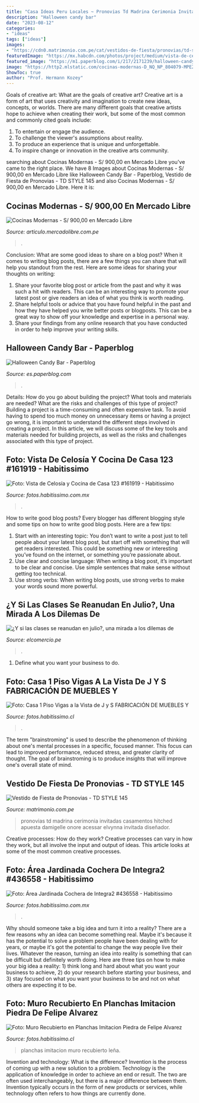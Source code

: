 ```yaml
---
title: "Casa Ideas Peru Locales ~ Pronovias Td Madrina Cerimonia Invitadas Casamentos Hitched Apuesta Damigelle Onore Acessar Elvynna Invitada Diseñador"
description: "Halloween candy bar"
date: "2023-08-12"
categories:
- "ideas"
tags: ["ideas"]
images:
- "https://cdn0.matrimonio.com.pe/cat/vestidos-de-fiesta/pronovias/td-style-145--mfvo231527.jpg"
featuredImage: "https://mx.habcdn.com/photos/project/medium/vista-de-celosia-y-cocina-161919.jpg"
featured_image: "https://m1.paperblog.com/i/217/2171239/halloween-candy-bar-L-RtUrx2.jpeg"
image: "https://http2.mlstatic.com/cocinas-modernas-D_NQ_NP_804079-MPE29181441125_012019-F.jpg"
ShowToc: true
author: "Prof. Hermann Kozey"
---
```



Goals of creative art: What are the goals of creative art?
Creative art is a form of art that uses creativity and imagination to create new ideas, concepts, or worlds. There are many different goals that creative artists hope to achieve when creating their work, but some of the most common and commonly cited goals include: 
1. To entertain or engage the audience.
2. To challenge the viewer's assumptions about reality.
3. To produce an experience that is unique and unforgettable.
4. To inspire change or innovation in the creative arts community.

	

		
searching about Cocinas Modernas - S/ 900,00 en Mercado Libre you've came to the right place. We have 8 Images about Cocinas Modernas - S/ 900,00 en Mercado Libre like Halloween Candy Bar - Paperblog, Vestido de Fiesta de Pronovias - TD STYLE 145 and also Cocinas Modernas - S/ 900,00 en Mercado Libre. Here it is:
		
    
## Cocinas Modernas - S/ 900,00 En Mercado Libre

<img loading=lazy src="https://http2.mlstatic.com/cocinas-modernas-D_NQ_NP_804079-MPE29181441125_012019-F.jpg" onerror="this.onerror=null;this.src='https://tse3.mm.bing.net/th?id=OIP.J4wHuF4ovptWuR8XJtScTQHaLF&amp;pid=15.1';" alt="Cocinas Modernas - S/ 900,00 en Mercado Libre">

_Source: articulo.mercadolibre.com.pe_

>. 

	

Conclusion: What are some good ideas to share on a blog post?
When it comes to writing blog posts, there are a few things you can share that will help you standout from the rest. Here are some ideas for sharing your thoughts on writing:
1. Share your favorite blog post or article from the past and why it was such a hit with readers. This can be an interesting way to promote your latest post or give readers an idea of what you think is worth reading. 
2. Share helpful tools or advice that you have found helpful in the past and how they have helped you write better posts or blogposts. This can be a great way to show off your knowledge and expertise in a personal way. 
3. Share your findings from any online research that you have conducted in order to help improve your writing skills.

    
## Halloween Candy Bar - Paperblog

<img loading=lazy src="https://m1.paperblog.com/i/217/2171239/halloween-candy-bar-L-RtUrx2.jpeg" onerror="this.onerror=null;this.src='https://tse3.mm.bing.net/th?id=OIP.nekpin5dXKPSEEh7bH-IBQHaFS&amp;pid=15.1';" alt="Halloween Candy Bar - Paperblog">

_Source: es.paperblog.com_

>. 

	

Details: How do you go about building the project? What tools and materials are needed? What are the risks and challenges of this type of project?
Building a project is a time-consuming and often expensive task. To avoid having to spend too much money on unnecessary items or having a project go wrong, it is important to understand the different steps involved in creating a project. In this article, we will discuss some of the key tools and materials needed for building projects, as well as the risks and challenges associated with this type of project.

    
## Foto: Vista De Celosía Y Cocina De Casa 123 #161919 - Habitissimo

<img loading=lazy src="https://mx.habcdn.com/photos/project/medium/vista-de-celosia-y-cocina-161919.jpg" onerror="this.onerror=null;this.src='https://tse4.mm.bing.net/th?id=OIP.EQ5dpDjNB2H4LXB1rz5CdQHaFj&amp;pid=15.1';" alt="Foto: Vista de Celosía y Cocina de Casa 123 #161919 - Habitissimo">

_Source: fotos.habitissimo.com.mx_

>. 

	

How to write good blog posts?
Every blogger has different blogging style and some tips on how to write good blog posts. Here are a few tips: 
1. Start with an interesting topic: You don’t want to write a post just to tell people about your latest blog post, but start off with something that will get readers interested. This could be something new or interesting you’ve found on the internet, or something you’re passionate about. 
2. Use clear and concise language: When writing a blog post, it’s important to be clear and concise. Use simple sentences that make sense without getting too technical. 
3. Use strong verbs: When writing blog posts, use strong verbs to make your words sound more powerful.

    
## ¿Y Si Las Clases Se Reanudan En Julio?, Una Mirada A Los Dilemas De

<img loading=lazy src="https://elcomercio.pe/resizer/HCNlq5HCxzupVhJbD0WCbYo6imw=/980x528/smart/filters:format(jpeg):quality(75)/arc-anglerfish-arc2-prod-elcomercio.s3.amazonaws.com/public/SRRKYLZAXNEQRKNW5DFYYVGFQE.jpg" onerror="this.onerror=null;this.src='https://tse3.mm.bing.net/th?id=OIP.q1xaGQQb1jrTvEFdIaTNBAHaD_&amp;pid=15.1';" alt="¿Y si las clases se reanudan en julio?, una mirada a los dilemas de">

_Source: elcomercio.pe_

>. 

	

1. Define what you want your business to do.

    
## Foto: Casa 1 Piso Vigas A La Vista De J Y S FABRICACIÓN DE MUEBLES Y

<img loading=lazy src="https://cl.habcdn.com/photos/project/medium/casa-1-piso-vigas-a-la-vista-270252.jpg" onerror="this.onerror=null;this.src='https://tse4.mm.bing.net/th?id=OIP.qULBwl1xplhg0-1aRwiLfQHaFj&amp;pid=15.1';" alt="Foto: Casa 1 Piso Vigas a la Vista de J y S FABRICACIÓN DE MUEBLES Y">

_Source: fotos.habitissimo.cl_

>. 

	

The term "brainstroming" is used to describe the phenomenon of thinking about one's mental processes in a specific, focused manner. This focus can lead to improved performance, reduced stress, and greater clarity of thought. The goal of brainstroming is to produce insights that will improve one's overall state of mind.

    
## Vestido De Fiesta De Pronovias - TD STYLE 145

<img loading=lazy src="https://cdn0.matrimonio.com.pe/cat/vestidos-de-fiesta/pronovias/td-style-145--mfvo231527.jpg" onerror="this.onerror=null;this.src='https://tse3.mm.bing.net/th?id=OIP.aW3_DODIKAY3x77_86XXNwHaKe&amp;pid=15.1';" alt="Vestido de Fiesta de Pronovias - TD STYLE 145">

_Source: matrimonio.com.pe_

>pronovias td madrina cerimonia invitadas casamentos hitched apuesta damigelle onore acessar elvynna invitada diseñador. 

	

Creative processes: How do they work?
Creative processes can vary in how they work, but all involve the input and output of ideas. This article looks at some of the most common creative processes.

    
## Foto: Área Jardinada Cochera De Integra2 #436558 - Habitissimo

<img loading=lazy src="https://mx.habcdn.com/photos/project/medium/area-jardinada-cochera-436558.jpg" onerror="this.onerror=null;this.src='https://tse3.mm.bing.net/th?id=OIP.6z8yPR-Bsko2yqWl6q149wHaHa&amp;pid=15.1';" alt="Foto: Área Jardinada Cochera de Integra2 #436558 - Habitissimo">

_Source: fotos.habitissimo.com.mx_

>. 

	

Why should someone take a big idea and turn it into a reality?
There are a few reasons why an idea can become something real. Maybe it's because it has the potential to solve a problem people have been dealing with for years, or maybe it's got the potential to change the way people live their lives. Whatever the reason, turning an idea into reality is something that can be difficult but definitely worth doing. Here are three tips on how to make your big idea a reality: 1) think long and hard about what you want your business to achieve, 2) do your research before starting your business, and 3) stay focused on what you want your business to be and not on what others are expecting it to be.

    
## Foto: Muro Recubierto En Planchas Imitacion Piedra De Felipe Alvarez

<img loading=lazy src="https://cl.habcdn.com/photos/project/medium/muro-recubierto-en-planchas-imitacion-piedra_57824.jpg" onerror="this.onerror=null;this.src='https://tse4.mm.bing.net/th?id=OIP.LulLACEH3Gzax2PBOg5_ewHaFj&amp;pid=15.1';" alt="Foto: Muro Recubierto en Planchas Imitacion Piedra de Felipe Alvarez">

_Source: fotos.habitissimo.cl_

>planchas imitacion muro recubierto leña. 

	

Invention and technology: What is the difference?
Invention is the process of coming up with a new solution to a problem. Technology is the application of knowledge in order to achieve an end or result. The two are often used interchangeably, but there is a major difference between them. Invention typically occurs in the form of new products or services, while technology often refers to how things are currently done.


